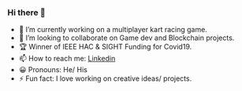 ### Hi there 👋


- 🔭 I’m currently working on a multiplayer kart racing game.
- 👯 I’m looking to collaborate on Game dev and Blockchain projects.
- 🏆 Winner of IEEE HAC & SIGHT Funding for Covid19.
- 📫 How to reach me: <a href="https://www.linkedin.com/in/pradunya-maladhari/">Linkedin</a> 
- 😀 Pronouns: He/ His
- ⚡ Fun fact: I love working on creative ideas/ projects.

